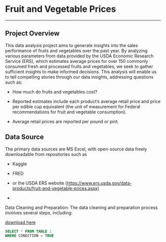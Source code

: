 # Fruit and Vegetable Prices
---

## Project Overview

This data analysis project aims to generate insights into the sales performance of fruits and vegetables over the past year. By analyzing various parameters from data provided by the USDA Economic Research Service (ERS), which estimates average prices for over 150 commonly consumed fresh and processed fruits and vegetables, we seek to gather sufficient insights to make informed decisions. This analysis will enable us to tell compelling stories through our data insights, addressing questions such as:

  - How much do fruits and vegetables cost?
  
  - Reported estimates include each product’s average retail price and price per edible cup equivalent (the unit of measurement for Federal recommendations for fruit and vegetable consumption).
    
  - Average retail prices are reported per pound or pint.

## Data Source

The primary data sources are MS Excel, with open-source data freely downloadable from repositories such as 

  - Kaggle
  
  - FRED
  
  -   or the USDA ERS website (https://www.ers.usda.gov/data-products/fruit-and-vegetable-prices.aspx)

  -   
Data Cleaning and Preparation: The data cleaning and preparation process involves several steps, including:



[download here](https://www.microsoft.com)


``` SQL
SELECT * FROM TABLE 1
WHERE CONDITION = TRUE
```
